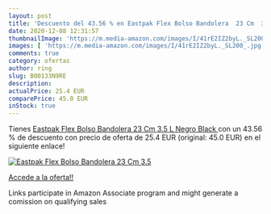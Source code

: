 ```yaml
---
layout: post
title: 'Descuento del 43.56 % en Eastpak Flex Bolso Bandolera  23 Cm  3.5'
date: 2020-12-08 12:31:57
thumbnailImage: 'https://m.media-amazon.com/images/I/41rE2IZ2byL._SL200_.jpg'
images: [ 'https://m.media-amazon.com/images/I/41rE2IZ2byL._SL200_.jpg' ]
comments: true
category: ofertas
author: ring
slug: B00133N9RE
description:
actualPrice: 25.4 EUR
comparePrice: 45.0 EUR
inStock: true
---
```


Tienes [Eastpak Flex Bolso Bandolera  23 Cm  3.5 L  Negro  Black ](https://www.amazon.es/dp/B00133N9RE/?tag=tolees-21) con un 43.56 % de descuento con precio de oferta de 25.4 EUR (original: 45.0 EUR) en el siguiente enlace!

[![Eastpak Flex Bolso Bandolera  23 Cm  3.5](https://m.media-amazon.com/images/I/41rE2IZ2byL._SL200_.jpg)](https://www.amazon.es/dp/B00133N9RE/?tag=tolees-21)

[Accede a la oferta!!](https://www.amazon.es/dp/B00133N9RE/?tag=tolees-21)

Links participate in Amazon Associate program and might generate a comission on qualifying sales


